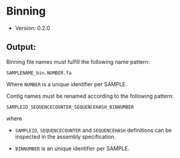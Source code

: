 # Binning

* Version: 0.2.0

## Output:

Binning file names must fulfill the following name pattern:

```
SAMPLENAME_bin.NUMBER.fa
```

Where `NUMBER` is a unique identifier per SAMPLE.

Contig names must be renamed according to the following pattern:

`SAMPLEID_SEQUENCECOUNTER_SEQUENCEHASH_BINNUMBER`

where

   * `SAMPLEID`, `SEQUENCECOUNTER` and `SEQUENCEHASH`  definitions can be inspected in the assembly specification.

   * `BINNUMBER` is an unique identifier per SAMPLE.

